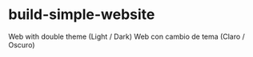 # build-simple-website
Web with double theme (Light / Dark)
Web con cambio de tema (Claro / Oscuro)
